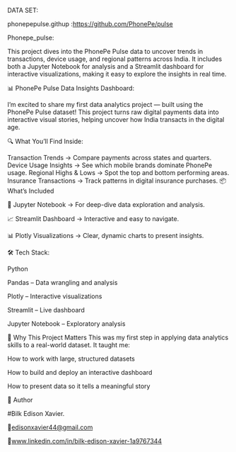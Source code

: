 DATA SET: 

phonepepulse.githup :https://github.com/PhonePe/pulse

Phonepe_pulse:

This project dives into the PhonePe Pulse data to uncover trends in transactions, device usage, and regional patterns across India. It includes both a Jupyter Notebook for analysis and a Streamlit dashboard for interactive visualizations, making it easy to explore the insights in real time.

📊 PhonePe Pulse Data Insights Dashboard:

I’m excited to share my first data analytics project — built using the PhonePe Pulse dataset!
This project turns raw digital payments data into interactive visual stories, helping uncover how India transacts in the digital age.

🔍 What You’ll Find Inside:

Transaction Trends → Compare payments across states and quarters.
Device Usage Insights → See which mobile brands dominate PhonePe usage.
Regional Highs & Lows → Spot the top and bottom performing areas.
Insurance Transactions → Track patterns in digital insurance purchases.
📦 What’s Included

📒 Jupyter Notebook → For deep-dive data exploration and analysis.

📈 Streamlit Dashboard → Interactive and easy to navigate.

📊 Plotly Visualizations → Clear, dynamic charts to present insights.

🛠 Tech Stack:

Python

Pandas – Data wrangling and analysis

Plotly – Interactive visualizations

Streamlit – Live dashboard

Jupyter Notebook – Exploratory analysis

🚀 Why This Project Matters
This was my first step in applying data analytics skills to a real-world dataset.
It taught me:

How to work with large, structured datasets

How to build and deploy an interactive dashboard

How to present data so it tells a meaningful story

👤 Author

#Bilk Edison Xavier.

📧edisonxavier44@gmail.com

💼www.linkedin.com/in/bilk-edison-xavier-1a9767344
